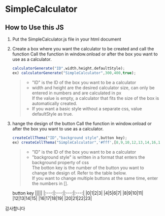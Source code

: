 # SimpleCalculator

## How to Use this JS

1. Put the SimpleCalculator.js file in your html document
2. Create a box where you want the calculator to be created and call the function
  Call the function in window.onload or after the box you want to use as a calculator.

    ```javascript 
    calculatorGenerate("ID",width,height,defaultStyle);
    ex) calculatorGenerate("SimpleCalculator",300,400,true);
    ```
    >* "ID" is the ID of the box you want to be a calculator
    >* width and height are the desired calculator size, can only be entered in numbers and are calculated in px   
    >If the value is empty, a calculator that fits the size of the box is automatically created.
    >* If you want a basic style without a separate css, value defaultStyle as true.
    
3. hange the design of the button
  Call the function in window.onload or after the box you want to use as a calculator.
    
    ```javascript 
    createCellThema("ID","background style",button key);
    ex) createCellThema("SimpleCalculator",'#fff',[8,9,10,12,13,14,16,17,18,21]);
    ```
    >* "ID" is the ID of the box you want to be a calculator
    >* "background style" is written in a format that enters the background property of css   
    >The botton key is the number of the button you want to change the design of. Refer to the table below.   
    >If you want to change multiple buttons at the same time, enter the numbers in [].
      
      button key
      |||||
      |:---:|:---:|:---:|:---:|
      |0|1|2|3|
      |4|5|6|7|
      |8|9|10|11|
      |12|13|14|15|
      |16|17|18|19|
      |20|21|22|23|
  
감사합니다
